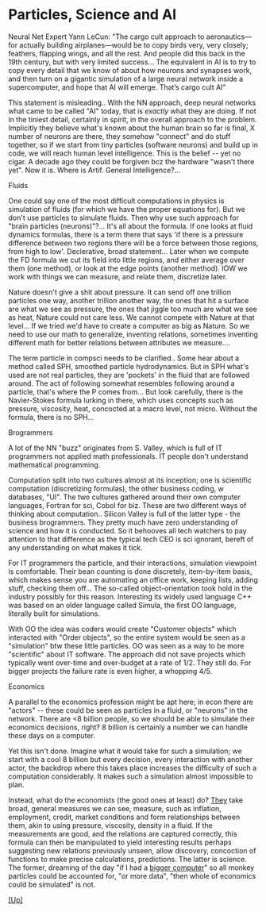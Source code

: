 # Particles, Science and AI

Neural Net Expert Yann LeCun: "The cargo cult approach to
aeronautics—for actually building airplanes—would be to copy birds
very, very closely; feathers, flapping wings, and all the rest. And
people did this back in the 19th century, but with very limited
success... The equivalent in AI is to try to copy every detail that we
know of about how neurons and synapses work, and then turn on a
gigantic simulation of a large neural network inside a supercomputer,
and hope that AI will emerge. That’s cargo cult AI"

This statement is misleading.. With the NN approach, deep neural
networks what came to be called "AI" today, that is *exactly* what
they are doing. If not in the tiniest detail, certainly in spirit, in
the overall approach to the problem. Implicitly they believe what's
known about the human brain so far is final, X number of neurons are
there, they somehow "connect" and do stuff together, so if we start
from tiny particles (software neurons) and build up in code, we will
reach human level intelligence. This is the belief -- yet no cigar. A
decade ago they could be forgiven bcz the hardware "wasn't there
yet". Now it is. Where is Artif. General Intelligence?...

Fluids

One could say one of the most difficult computations in physics is
simulation of fluids (for which we have the proper equations for). But
we don't use particles to simulate fluids. Then why use such approach
for "brain particles (neurons)"?... It's all about the formula. If one
looks at fluid dynamics formulas, there is a term there that says 'if
there is a pressure difference between two regions there will be a
force between those regions, from high to low'. Declerative, broad
statement... Later when we compute the FD formula we cut its field
into little regions, and either average over them (one method), or
look at the edge points (another method). IOW we work with things we
can measure, and relate them, discretize later.

Nature doesn't give a shit about pressure. It can send off one
trillion particles one way, another trillion another way, the ones
that hit a surface are what we see as pressure, the ones that jiggle
too much are what we see as heat, Nature could not care less. We
cannot compete with Nature at that level... If we tried we'd have to
create a computer as big as Nature. So we need to use our math to
generalize, inventing relations, sometimes inventing different math
for better relations between attributes we measure....

The term particle in compsci needs to be clarified.. Some hear about a
method called SPH, smoothed particle hydrodynamics. But in SPH what's
used are not real particles, they are 'pockets' in the fluid that are
followed around. The act of following somewhat resembles following
around a particle, that's where the P comes from... But look
carefully, there is the Navier-Stokes formula lurking in there, which
uses concepts such as pressure, viscosity, heat, concocted at a macro
level, not micro. Without the formula, there is no SPH...

Brogrammers

A lot of the NN "buzz" originates from S. Valley, which is full of IT
programmers not applied math professionals. IT people don't understand
mathematical programming.

Computation split into two cultures almost at its inception; one is
scientific computation (discretizing formulas), the other business
coding, w databases, "UI". The two cultures gathered around their own
computer languages, Fortran for sci, Cobol for biz. These are two
different ways of thinking about computation.. Silicon Valley is full
of the latter type - the business brogrammers. They pretty much have
zero understanding of science and how it is conducted. So it behooves
all tech watchers to pay attention to that difference as the typical
tech CEO is sci ignorant, bereft of any understanding on what makes it
tick.

For IT programmers the particle, and their interactions, simulation
viewpoint is comfortable. Their bean counting is done discretely,
item-by-item basis, which makes sense you are automating an office
work, keeping lists, adding stuff, checking them off...  The so-called
object-orientation took hold in the industry possibly for this reason.
Interesting its widely used language C++ was based on an older
language called Simula, the first OO language, literally built for
simulations.

With OO the idea was coders would create "Customer objects" which
interacted with "Order objects", so the entire system would be seen as
a "simulation" btw these little particles. OO was seen as a way to be
more "scientific" about IT software. The approach did not save
projects which typically went over-time and over-budget at a rate of
1/2. They still do. For bigger projects the failure rate is even
higher, a whopping 4/5.

<a name='econ'/>

Economics

A parallel to the economics profession might be apt here; in econ
there are "actors" -- these could be seen as particles in a fluid, or
"neurons" in the network. There are <8 billion people, so we should be
able to simulate their economics decisions, right? 8 billion is
certainly a number we can handle these days on a computer.

Yet this isn't done. Imagine what it would take for such a simulation;
we start with a cool 8 billion but every decision, every interaction
with another actor, the backdrop where this takes place increases the
difficulty of such a computation considerably. It makes such a
simulation almost impossible to plan.

Instead, what do the economists (the good ones at least) do?
[They](../../2018/02/keen_math.html) take broad, general measures we can
see, measure, such as inflation, employment, credit, market conditions
and form relationships between them, akin to using pressure,
viscosity, density in a fluid. If the measurements are good, and the
relations are captured correctly, this formula can then be manipulated
to yield interesting results perhaps suggesting new relations
previously unseen, allow discovery, concoction of functions to make
precise calculations, predictions. The latter is science. The former,
dreaming of the day "if I had a [bigger computer](../../2020/07/ai-comments.html#parrot)"
so all monkey particles could be accounted for, "or more data", "then
whole of economics could be simulated" is not.

[[Up]](../../2020/07/ai.html)
